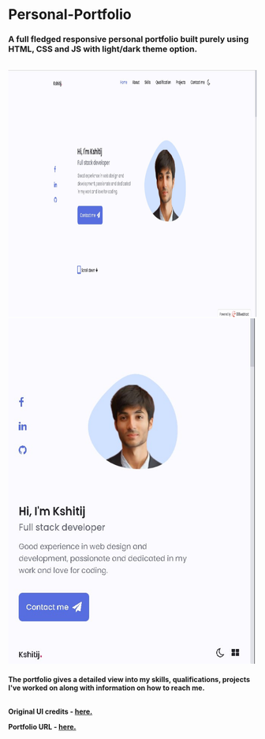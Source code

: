 # Personal-Portfolio

<h3>  A full fledged responsive personal portfolio built purely using HTML, CSS and JS with light/dark theme option. </h3> <br>

<img src="assets/images/main.jpg" width="900" height="500">

<img src="assets/images/main_mobile.jpg" width="500" height="700">

<h4> The portfolio gives a detailed view into my skills, qualifications, projects I've worked on along with information on how to reach me. <br><br>
  
Original UI credits - <a href="https://github.com/bedimcode/responsive-portfolio-website-Alexa"> here. </a>

Portfolio URL - <a href="https://kshitij-portfolio.000webhostapp.com/"> here. </a> 
